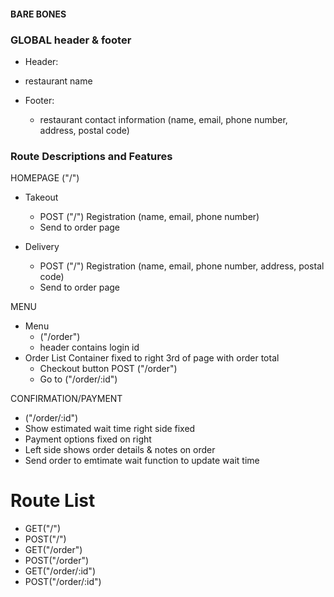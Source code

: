 #### BARE BONES 

### GLOBAL header & footer
 - Header:
  - restaurant name 

- Footer: 
  - restaurant contact information (name, email, phone number, address, postal code) 

### Route Descriptions and Features

HOMEPAGE ("/")
- Takeout 
  - POST ("/") Registration (name, email, phone number) 
  - Send to order page 

- Delivery 
  - POST ("/") Registration (name, email, phone number, address, postal code) 
  - Send to order page 

MENU 
- Menu 
  - ("/order")
  - header contains login id 
- Order List Container fixed to right 3rd of page with order total
  - Checkout button POST ("/order") 
  - Go to ("/order/:id")

CONFIRMATION/PAYMENT 
- ("/order/:id") 
- Show estimated wait time right side fixed 
- Payment options fixed on right 
- Left side shows order details & notes on order 
- Send order to emtimate wait function to update wait time


# Route List 
- GET("/") 
- POST("/") 
- GET("/order") 
- POST("/order") 
- GET("/order/:id")
- POST("/order/:id")

